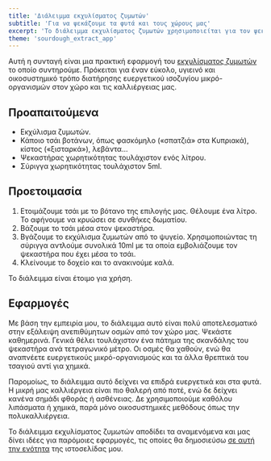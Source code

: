 ```yaml
---
title: 'Διάλειμμα εκχυλίσματος ζυμωτών'
subtitle: 'Για να ψεκάζουμε τα φυτά και τους χώρους μας'
excerpt: 'Το διάλειμμα εκχυλίσματος ζυμωτών χρησιμοποιείται για τον ψεκασμό φυτών και τον καθαρισμό χώρων.'
theme: 'sourdough_extract_app'
---
```


Αυτή η συνταγή είναι μια πρακτική εφαρμογή του [εκχυλίσματος
ζυμωτών](https://protesilaos.com/life/2019-03-09-sourdough-extract/) το οποίο συντηρούμε.
Πρόκειται για έναν εύκολο, υγιεινό και οικοσυστημικό τρόπο διατήρησης
ευεργετικού ισοζυγίου μικρό-οργανισμών στον χώρο και τις καλλιέργειας
μας.

## Προαπαιτούμενα

* Εκχύλισμα ζυμωτών.
* Κάποιο τσάι βοτάνων, όπως φασκόμηλο («σπατζιά» στα Κυπριακά), κίστος
  («ξισταρκά»), λεβάντα…
* Ψεκαστήρας χωρητικότητας τουλάχιστον ενός λίτρου.
* Σύριγγα χωρητικότητας τουλάχιστον 5ml.

## Προετοιμασία

1. Ετοιμάζουμε τσάι με το βότανο της επιλογής μας.  Θέλουμε ένα λίτρο.
   Το αφήνουμε να κρυώσει σε συνθήκες δωματίου.
2. Βάζουμε το τσάι μέσα στον ψεκαστήρα.
3. Βγάζουμε το εκχύλισμα ζυμωτών από το ψυγείο.  Χρησιμοποιώντας τη
   σύριγγα αντλούμε συνολικά 10ml με τα οποία εμβολιάζουμε τον ψεκαστήρα
   που έχει μέσα το τσάι.
4. Κλείνουμε το δοχείο και το ανακινούμε καλά.

Το διάλειμμα είναι έτοιμο για χρήση.

## Εφαρμογές

Με βάση την εμπειρία μου, το διάλειμμα αυτό είναι πολύ αποτελεσματικό
στην εξάλειψη ανεπιθύμητων οσμών από τον χώρο μας.  Ψεκάστε καθημερινά.
Γενικά θέλει τουλάχιστον ένα πάτημα της σκανδάλης του ψεκαστήρα ανά
τετραγωνικό μέτρο.  Οι οσμές θα χαθούν, ενώ θα αναπνέετε ευεργετικούς
μικρό-οργανισμούς και τα άλλα θρεπτικά του τσαγιού αντί για χημικά.

Παρομοίως, το διάλειμμα αυτό δείχνει να επιδρά ευεργετικά και στα φυτά.
Η μικρή μας καλλιέργεια είναι πιο θαλερή από ποτέ, ενώ δε δείχνει κανένα
σημάδι φθοράς ή ασθένειας.  Δε χρησιμοποιούμε καθόλου λιπάσματα
ή χημικά, παρά μόνο οικοσυστημικές μεθόδους όπως την πολυκαλλιέργεια.

Το διάλειμμα εκχυλίσματος ζυμωτών αποδίδει τα αναμενόμενα και μας δίνει
ιδέες για παρόμοιες εφαρμογές, τις οποίες θα δημοσιεύσω [σε αυτή την
ενότητα](https://protesilaos.com/life/) της ιστοσελίδας μου.
